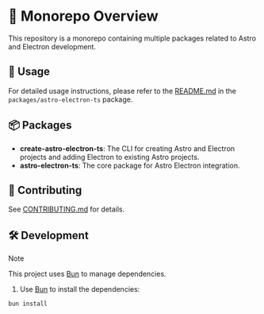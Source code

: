 # 🚀 Monorepo Overview

This repository is a monorepo containing multiple packages related to Astro and Electron development.

## 📖 Usage

For detailed usage instructions, please refer to the [README.md](packages/astro-electron-ts/README.md) in the `packages/astro-electron-ts` package.

## 📦 Packages

- **create-astro-electron-ts**: The CLI for creating Astro and Electron projects and adding Electron to existing Astro projects.
- **astro-electron-ts**: The core package for Astro Electron integration.

## 🧰 Contributing

See [CONTRIBUTING.md](CONTRIBUTING.md) for details.

## 🛠️ Development

> [!NOTE]
> This project uses [Bun](https://bun.sh/) to manage dependencies.

1. Use [Bun](https://bun.sh/) to install the dependencies:

```bash
bun install
```
